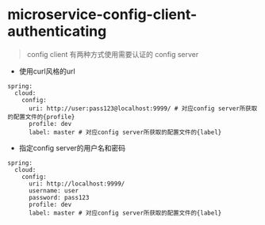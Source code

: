 # microservice-config-client-authenticating

> config client 有两种方式使用需要认证的 config server

- 使用curl风格的url
```
spring:
  cloud:
    config:
      uri: http://user:pass123@localhost:9999/ # 对应config server所获取的配置文件的{profile}
      profile: dev
      label: master # 对应config server所获取的配置文件的{label}

```
- 指定config server的用户名和密码
```
spring:
  cloud:
    config:
      uri: http://localhost:9999/
      username: user
      password: pass123
      profile: dev
      label: master # 对应config server所获取的配置文件的{label}

```
